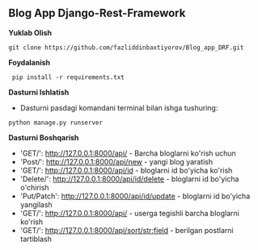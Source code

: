 ## Blog App Django-Rest-Framework

**Yuklab Olish**
```
git clone https://github.com/fazliddinbaxtiyorov/Blog_app_DRF.git

```
**Foydalanish**
```
 pip install -r requirements.txt
```
**Dasturni Ishlatish**
  * Dasturni pasdagi komandani terminal bilan ishga tushuring: 
```
python manage.py runserver
```


**Dasturni Boshqarish**

- 'GET/':  http://127.0.0.1:8000/api/ - Barcha bloglarni ko'rish uchun
- 'Post/':   http://127.0.0.1:8000/api/new - yangi blog yaratish
- 'GET/':  http://127.0.0.1:8000/api/id - bloglarni id bo'yicha ko'rish
- 'Delete/':   http://127.0.0.1:8000/api/id/delete - bloglarni id bo'yicha o'chirish
- 'Put/Patch': http://127.0.0.1:8000/api/id/update - bloglarni id bo'yicha yangilash
- 'GET/':  http://127.0.0.1:8000/api/<username> - userga tegishli barcha bloglarni ko'rish
- 'GET/':  http://127.0.0.1:8000/api/sort/<str:field>  - berilgan postlarni tartiblash
